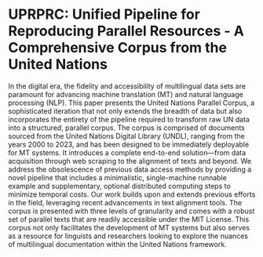 # UPRPRC: Unified Pipeline for Reproducing Parallel Resources - A Comprehensive Corpus from the United Nations

In the digital era, the fidelity and accessibility of multilingual data sets are paramount for advancing machine translation (MT) and natural language processing (NLP). This paper presents the United Nations Parallel Corpus, a sophisticated iteration that not only extends the breadth of data but also incorporates the entirety of the pipeline required to transform raw UN data into a structured, parallel corpus. The corpus is comprised of documents sourced from the United Nations Digital Library (UNDL), ranging from the years 2000 to 2023, and has been designed to be immediately deployable for MT systems. It introduces a complete end-to-end solution—from data acquisition through web scraping to the alignment of texts and beyond. We address the obsolescence of previous data access methods by providing a novel pipeline that includes a minimalistic, single-machine runnable example and supplementary, optional distributed computing steps to minimize temporal costs. Our work builds upon and extends previous efforts in the field, leveraging recent advancements in text alignment tools. The corpus is presented with three levels of granularity and comes with a robust set of parallel texts that are readily accessible under the MIT License. This corpus not only facilitates the development of MT systems but also serves as a resource for linguists and researchers looking to explore the nuances of multilingual documentation within the United Nations framework.
